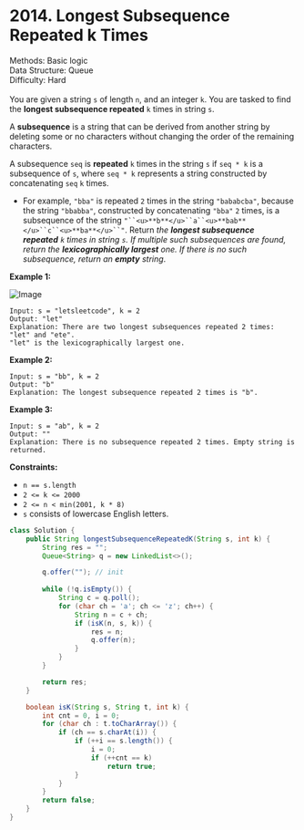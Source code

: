 # 2014. Longest Subsequence Repeated k Times  

  Methods: Basic logic </br> Data Structure: Queue </br> Difficulty: Hard </br> </br>You are given a string `s` of length `n`, and an integer `k`. You are tasked to find the **longest subsequence repeated** `k` times in string `s`.

A **subsequence** is a string that can be derived from another string by deleting some or no characters without changing the order of the remaining characters.

A subsequence `seq` is **repeated** `k` times in the string `s` if `seq * k` is a subsequence of `s`, where `seq * k` represents a string constructed by concatenating `seq` `k` times.

- For example, `"bba"` is repeated `2` times in the string `"bababcba"`, because the string `"bbabba"`, constructed by concatenating `"bba"` `2` times, is a subsequence of the string `"``<u>**b**</u>``a``<u>**bab**</u>``c``<u>**ba**</u>``"`.
Return *the ****longest subsequence repeated**** *`k`* times in string *`s`*. If multiple such subsequences are found, return the ****lexicographically largest**** one. If there is no such subsequence, return an ****empty**** string*.

**Example 1:**

![Image](https://assets.leetcode.com/uploads/2021/08/30/longest-subsequence-repeat-k-times.png)

```plain text
Input: s = "letsleetcode", k = 2
Output: "let"
Explanation: There are two longest subsequences repeated 2 times: "let" and "ete".
"let" is the lexicographically largest one.
```

**Example 2:**

```plain text
Input: s = "bb", k = 2
Output: "b"
Explanation: The longest subsequence repeated 2 times is "b".
```

**Example 3:**

```plain text
Input: s = "ab", k = 2
Output: ""
Explanation: There is no subsequence repeated 2 times. Empty string is returned.
```

**Constraints:**

- `n == s.length`
- `2 <= k <= 2000`
- `2 <= n < min(2001, k * 8)`
- `s` consists of lowercase English letters.
```java
class Solution {
    public String longestSubsequenceRepeatedK(String s, int k) {
        String res = "";
        Queue<String> q = new LinkedList<>();

        q.offer(""); // init
        
        while (!q.isEmpty()) {
            String c = q.poll();
            for (char ch = 'a'; ch <= 'z'; ch++) {
                String n = c + ch;
                if (isK(n, s, k)) {
                    res = n;
                    q.offer(n);
                }
            }
        }

        return res;
    }

    boolean isK(String s, String t, int k) {
        int cnt = 0, i = 0;
        for (char ch : t.toCharArray()) {
            if (ch == s.charAt(i)) {
                if (++i == s.length()) {
                    i = 0;
                    if (++cnt == k)
                        return true;
                }
            }
        }
        return false;
    }
}
```

